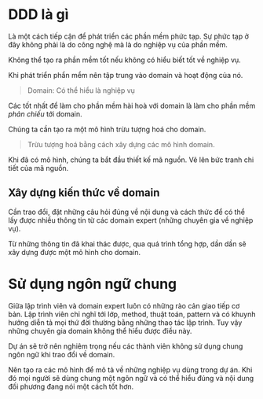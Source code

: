 # DDD là gì
Là một cách tiếp cận để phát triển các phần mềm phức tạp. Sự phức tạp ở đây không phải là do công nghệ mà là do nghiệp vụ của phần mềm.

Không thể tạo ra phần mềm tốt nếu không có hiểu biết tốt về nghiệp vụ.

Khi phát triển phần mềm nên tập trung vào domain và hoạt động của nó.

> Domain: Có thể hiểu là nghiệp vụ

Các tốt nhất để làm cho phần mềm hài hoà với domain là làm cho phần mềm *phản chiếu* tới domain.

Chúng ta cần tạo ra một mô hình trừu tượng hoá cho domain.

> Trừu tượng hoá bằng cách xây dựng các mô hình domain.

Khi đã có mô hình, chúng ta bắt đầu thiết kế mã nguồn. Vẽ lên bức tranh chi tiết của mã nguồn.

## Xây dựng kiến thức về domain
Cần trao đổi, đặt những câu hỏi đúng về nội dung và cách thức để có thể lấy được nhiều thông tin từ các domain expert (những chuyên gia về nghiệp vụ).

Từ những thông tin đã khai thác được, qua quá trình tổng hợp, dần dần sẽ xây dựng được một mô hình cho domain.

# Sử dụng ngôn ngữ chung
Giữa lập trình viên và domain expert luôn có những rào cản giao tiếp cơ bản. Lập trình viên chỉ nghĩ tới lớp, method, thuật toán, pattern và có khuynh hướng diễn tả mọi thứ đời thường bằng những thao tác lập trình.
Tuy vậy những chuyên gia domain không thể hiểu được điều này.

Dự án sẽ trở nên nghiêm trọng nếu các thành viên không sử dụng chung ngôn ngữ khi trao đổi về domain.

Nên tạo ra các mô hình để mô tả về những nghiệp vụ dùng trong dự án. Khi đó mọi người sẽ dùng chung một ngôn ngữ và có thể hiểu đúng và nội dung đối phương đang nói một cách tốt hơn.
